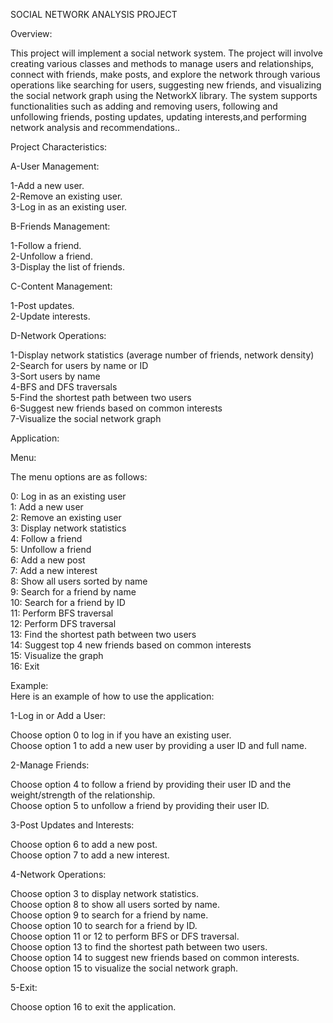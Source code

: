 SOCIAL NETWORK ANALYSIS PROJECT

Overview:

This project will implement  a social network system.
The project will involve creating various classes and methods to manage users and relationships, connect with friends, make posts, and explore the network through various operations like searching for users, suggesting new friends, and visualizing the social network graph using the NetworkX library.
The system supports functionalities such as adding and removing users, following and unfollowing friends, posting updates, updating interests,and performing network analysis and recommendations..


Project Characteristics:

A-User Management:

1-Add a new user.\
2-Remove an existing user.\
3-Log in as an existing user.

B-Friends Management:

1-Follow a friend.\
2-Unfollow a friend.\
3-Display the list of friends.

C-Content Management:

1-Post updates.\
2-Update interests.

D-Network Operations:

1-Display network statistics (average number of friends, network density)\
2-Search for users by name or ID\
3-Sort users by name\
4-BFS and DFS traversals\
5-Find the shortest path between two users\
6-Suggest new friends based on common interests\
7-Visualize the social network graph


Application:

Menu:

The menu options are as follows:

0: Log in as an existing user\
1: Add a new user\
2: Remove an existing user\
3: Display network statistics\
4: Follow a friend\
5: Unfollow a friend\
6: Add a new post\
7: Add a new interest\
8: Show all users sorted by name\
9: Search for a friend by name\
10: Search for a friend by ID\
11: Perform BFS traversal\
12: Perform DFS traversal\
13: Find the shortest path between two users\
14: Suggest top 4 new friends based on common interests\
15: Visualize the graph\
16: Exit

Example:\
Here is an example of how to use the application:

1-Log in or Add a User:

Choose option 0 to log in if you have an existing user.\
Choose option 1 to add a new user by providing a user ID and full name.

2-Manage Friends:

Choose option 4 to follow a friend by providing their user ID and the weight/strength of the relationship.\
Choose option 5 to unfollow a friend by providing their user ID.

3-Post Updates and Interests:

Choose option 6 to add a new post.\
Choose option 7 to add a new interest.

4-Network Operations:

Choose option 3 to display network statistics.\
Choose option 8 to show all users sorted by name.\
Choose option 9 to search for a friend by name.\
Choose option 10 to search for a friend by ID.\
Choose option 11 or 12 to perform BFS or DFS traversal.\
Choose option 13 to find the shortest path between two users.\
Choose option 14 to suggest new friends based on common interests.\
Choose option 15 to visualize the social network graph.

5-Exit:

Choose option 16 to exit the application.


